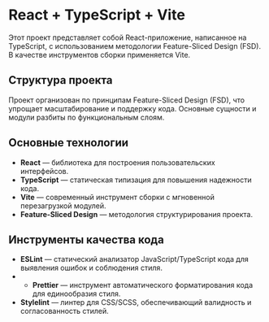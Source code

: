 # React + TypeScript + Vite

Этот проект представляет собой React-приложение, написанное на TypeScript, с использованием методологии Feature-Sliced Design (FSD). В качестве инструментов сборки применяется Vite.

## Структура проекта
Проект организован по принципам Feature-Sliced Design (FSD), что упрощает масштабирование и поддержку кода. Основные сущности и модули разбиты по функциональным слоям.

## Основные технологии
- **React** — библиотека для построения пользовательских интерфейсов.
- **TypeScript** — статическая типизация для повышения надежности кода.
- **Vite** — современный инструмент сборки с мгновенной перезагрузкой модулей.
- **Feature-Sliced Design** — методология структурирования проекта.

## Инструменты качества кода
- **ESLint** — статический анализатор JavaScript/TypeScript кода для выявления ошибок и соблюдения стиля.
- - **Prettier** — инструмент автоматического форматирования кода для единообразия стиля.
- **Stylelint** — линтер для CSS/SCSS, обеспечивающий валидность и согласованность стилей.